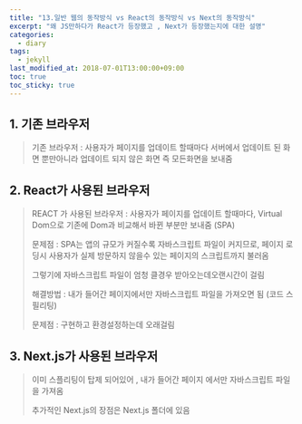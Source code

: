 ```yaml
---
title: "13.일반 웹의 동작방식 vs React의 동작방식 vs Next의 동작방식"
excerpt: "왜 JS만하다가 React가 등장했고 , Next가 등장했는지에 대한 설명"
categories:
  - diary
tags:
  - jekyll
last_modified_at: 2018-07-01T13:00:00+09:00
toc: true
toc_sticky: true
---
```


## 1. 기존 브라우저

> 기존 브라우저 : 사용자가 페이지를 업데이트 할때마다 서버에서 업데이트 된 화면 뿐만아니라 업데이트 되지 않은 화면 즉 모든화면을 보내줌

## 2. React가 사용된 브라우저

> REACT 가 사용된 브라우저 : 사용자가 페이지를 업데이트 할때마다, Virtual Dom으로 기존에 Dom과 비교해서 바뀐 부분만 보내줌 (SPA)
>
> 문제점 : SPA는 앱의 규모가 커질수록 자바스크립트 파일이 커지므로, 페이지 로딩시 사용자가 실제 방문하지 않을수 있는 페이지의 스크립트까지 불러옴
>
> 그렇기에 자바스크립트 파일이 엄청 클경우 받아오는데오랜시간이 걸림
>
> 해결방법 : 내가 들어간 페이지에서만 자바스크립트 파일을 가져오면 됨 (코드 스필리팅)
>
> 문제점 : 구현하고 환경설정하는데 오래걸림

## 3. Next.js가 사용된 브라우저

> 이미 스플리팅이 탑제 되어있어 , 내가 들어간 페이지 에서만 자바스크립트 파일을 가져옴
>
> 추가적인 Next.js의 장점은 Next.js 폴더에 있음
